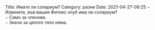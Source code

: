 Title: Имате ли солариум?
Category: разни
Date: 2021-04-27-06:25
&minus; Извинете, във вашия Фитнес клуб има ли солариум?  
&minus; Само за членове.  
&minus; Значи за цялото тяло няма.